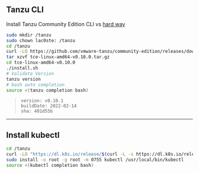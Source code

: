 ## Tanzu CLI

Install Tanzu Community Edition CLI vs [hard way](https://github.com/kelseyhightower/kubernetes-the-hard-way)

```bash
sudo mkdir /tanzu
sudo chown lac0ste: /tanzu
cd /tanzu
curl -LO https://github.com/vmware-tanzu/community-edition/releases/download/v0.10.0/tce-linux-amd64-v0.10.0.tar.gz
tar xzvf tce-linux-amd64-v0.10.0.tar.gz
cd tce-linux-amd64-v0.10.0
./install.sh
# Validate Version
tanzu version
# bash auto completion
source <(tanzu completion bash)
```
> ```
> version: v0.10.1
> buildDate: 2022-02-14
> sha: 401d55b
> ```

---

## Install kubectl

```bash
cd /tanzu
curl -LO "https://dl.k8s.io/release/$(curl -L -s https://dl.k8s.io/release/stable.txt)/bin/linux/amd64/kubectl"
sudo install -o root -g root -m 0755 kubectl /usr/local/bin/kubectl
source <(kubectl completion bash)
```

